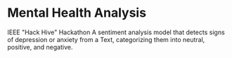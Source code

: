 # Mental Health Analysis
IEEE "Hack Hive" Hackathon
A sentiment analysis model that detects signs of depression or anxiety from a Text, categorizing them into neutral, positive, and negative.

